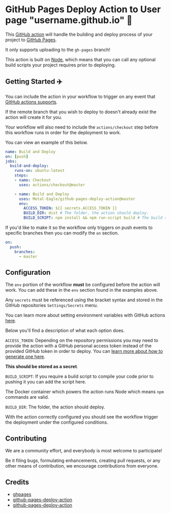 # GitHub Pages Deploy Action to User page "username.github.io" :rocket:

This [GitHub action](https://github.com/features/actions) will handle the building and deploy process of your project to [GitHub Pages](https://pages.github.com/).

It only supports uploading to the `gh-pages` branch!

This action is built on [Node](https://nodejs.org/en/), which means that you can call any optional build scripts your project requires prior to deploying.

## Getting Started :airplane:

You can include the action in your workflow to trigger on any event that [GitHub actions supports](https://help.github.com/en/articles/events-that-trigger-workflows).

If the remote branch that you wish to deploy to doesn't already exist the action will create it for you.

Your workflow will also need to include the `actions/checkout` step before this workflow runs in order for the deployment to work.

You can view an example of this below.

```yml
name: Build and Deploy
on: [push]
jobs:
  build-and-deploy:
    runs-on: ubuntu-latest
    steps:
    - name: Checkout
      uses: actions/checkout@master

    - name: Build and Deploy
      uses: Metal-Eagle/github-pages-deploy-action@master
      env:
        ACCESS_TOKEN: ${{ secrets.ACCESS_TOKEN }}
        BUILD_DIR: dist # The folder, the action should deploy.
        BUILD_SCRIPT: npm install && npm run-script build # The build script the action should run prior to deploying.
```

If you'd like to make it so the workflow only triggers on push events to specific branches then you can modify the `on` section.

```yml
on:
  push:
    branches:
      - master
```

## Configuration

The `env` portion of the workflow **must** be configured before the action will work.
You can add these in the `env` section found in the examples above.

Any `secrets` must be referenced using the bracket syntax and stored in the GitHub repositories `Settings/Secrets` menu.

You can learn more about setting environment variables with GitHub actions [here](https://help.github.com/en/articles/workflow-syntax-for-github-actions#jobsjob_idstepsenv).

Below you'll find a description of what each option does.


`ACCESS_TOKEN`: Depending on the repository permissions you may need to provide the action with a GitHub personal access token instead of the provided GitHub token in order to deploy.
You can [learn more about how to generate one here](https://help.github.com/en/articles/creating-a-personal-access-token-for-the-command-line).

**This should be stored as a secret**.

`BUILD_SCRIPT`: If you require a build script to compile your code prior to pushing it you can add the script here.

The Docker container which powers the action runs Node which means `npm` commands are valid.

`BUILD_DIR`: The folder, the action should deploy.

With the action correctly configured you should see the workflow trigger the deployment under the configured conditions.

## Contributing

We are a community effort, and everybody is most welcome to participate!

Be it filing bugs, formulating enhancements, creating pull requests, or any other means of contribution, we encourage contributions from everyone.

## Credits

- [ghpages](https://github.com/maxheld83/ghpages)
- [github-pages-deploy-action](https://github.com/grasilife/github-pages-deploy-action)
- [github-pages-deploy-action](https://github.com/testthedocs/github-pages-deploy-action)


